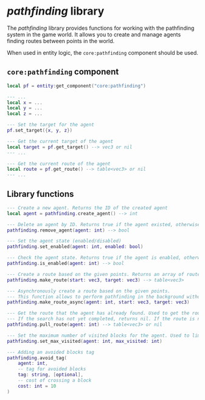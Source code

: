 # *pathfinding* library

The *pathfinding* library provides functions for working with the pathfinding system in the game world. It allows you to create and manage agents finding routes between points in the world.

When used in entity logic, the `core:pathfinding` component should be used.

## `core:pathfinding` component

```lua
local pf = entity:get_component("core:pathfinding")

--- ...
local x = ...
local y = ...
local z = ...

--- Set the target for the agent
pf.set_target({x, y, z})

--- Get the current target of the agent
local target = pf.get_target() --> vec3 or nil
--- ...

--- Get the current route of the agent
local route = pf.get_route() --> table<vec3> or nil
--- ...
```

## Library functions

```lua
--- Create a new agent. Returns the ID of the created agent
local agent = pathfinding.create_agent() --> int

--- Delete an agent by ID. Returns true if the agent existed, otherwise false
pathfinding.remove_agent(agent: int) --> bool

--- Set the agent state (enabled/disabled)
pathfinding.set_enabled(agent: int, enabled: bool)

--- Check the agent state. Returns true if the agent is enabled, otherwise false
pathfinding.is_enabled(agent: int) --> bool

--- Create a route based on the given points. Returns an array of route points
pathfinding.make_route(start: vec3, target: vec3) --> table<vec3>

--- Asynchronously create a route based on the given points.
--- This function allows to perform pathfinding in the background without blocking the main thread of execution
pathfinding.make_route_async(agent: int, start: vec3, target: vec3)

--- Get the route that the agent has already found. Used to get the route after an asynchronous search.
--- If the search has not yet completed, returns nil. If the route is not found, returns an empty table.
pathfinding.pull_route(agent: int) --> table<vec3> or nil

--- Set the maximum number of visited blocks for the agent. Used to limit the amount of work of the pathfinding algorithm.
pathfinding.set_max_visited(agent: int, max_visited: int)

--- Adding an avoided blocks tag
pathfinding.avoid_tag(
    agent: int,
    -- tag for avoided blocks
    tag: string, [optional],
    -- cost of crossing a block
    cost: int = 10
)
```
